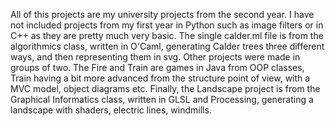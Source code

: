 All of this projects are my university projects from the second year. 
I have not included projects from my first year in Python such as image filters or in C++ as they are pretty much very basic.
The single calder.ml file is from the algorithmics class, written in O'Caml, generating Calder trees three different ways, and then representing them in svg. 
Other projects were made in groups of two. 
The Fire and Train are games in Java from OOP classes, Train having a bit more advanced from the structure point of view,
with a MVC model, object diagrams etc. 
Finally, the Landscape project is from the Graphical Informatics class, written in GLSL and Processing, generating a landscape with shaders, electric lines, windmills.

